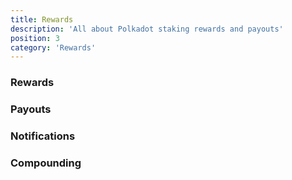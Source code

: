 ```yaml
---
title: Rewards
description: 'All about Polkadot staking rewards and payouts'
position: 3
category: 'Rewards'
---
```


### Rewards

### Payouts

### Notifications

### Compounding